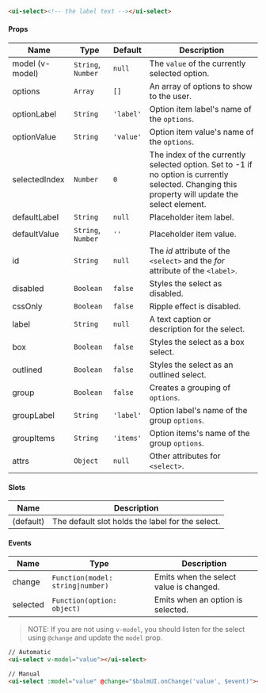 ```html
<ui-select><!-- the label text --></ui-select>
```

#### Props

| Name            | Type               | Default   | Description                                                                                                                                      |
| --------------- | ------------------ | --------- | ------------------------------------------------------------------------------------------------------------------------------------------------ |
| model (v-model) | `String`, `Number` | `null`    | The `value` of the currently selected option.                                                                                                    |
| options         | `Array`            | `[]`      | An array of options to show to the user.                                                                                                         |
| optionLabel     | `String`           | `'label'` | Option item label's name of the `options`.                                                                                                       |
| optionValue     | `String`           | `'value'` | Option item value's name of the `options`.                                                                                                       |
| selectedIndex   | `Number`           | `0`       | The index of the currently selected option. Set to -1 if no option is currently selected. Changing this property will update the select element. |
| defaultLabel    | `String`           | `null`    | Placeholder item label.                                                                                                                          |
| defaultValue    | `String`, `Number` | `''`      | Placeholder item value.                                                                                                                          |
| id              | `String`           | `null`    | The _id_ attribute of the `<select>` and the _for_ attribute of the `<label>`.                                                                   |
| disabled        | `Boolean`          | `false`   | Styles the select as disabled.                                                                                                                   |
| cssOnly         | `Boolean`          | `false`   | Ripple effect is disabled.                                                                                                                       |
| label           | `String`           | `null`    | A text caption or description for the select.                                                                                                    |
| box             | `Boolean`          | `false`   | Styles the select as a box select.                                                                                                               |
| outlined        | `Boolean`          | `false`   | Styles the select as an outlined select.                                                                                                         |
| group           | `Boolean`          | `false`   | Creates a grouping of `options`.                                                                                                                 |
| groupLabel      | `String`           | `'label'` | Option label's name of the group `options`.                                                                                                      |
| groupItems      | `String`           | `'items'` | Option items's name of the group `options`.                                                                                                      |
| attrs           | `Object`           | `null`    | Other attributes for `<select>`.                                                                                                                 |

#### Slots

| Name      | Description                                      |
| --------- | ------------------------------------------------ |
| (default) | The default slot holds the label for the select. |

#### Events

| Name     | Type                              | Description                             |
| -------- | --------------------------------- | --------------------------------------- |
| change   | `Function(model: string\|number)` | Emits when the select value is changed. |
| selected | `Function(option: object)`        | Emits when an option is selected.       |

> NOTE: If you are not using `v-model`, you should listen for the select using `@change` and update the `model` prop.

```html
// Automatic
<ui-select v-model="value"></ui-select>

// Manual
<ui-select :model="value" @change="$balmUI.onChange('value', $event)"></ui-select>
```
